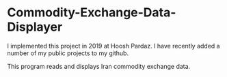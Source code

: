 # Commodity-Exchange-Data-Displayer

I implemented this project in 2019 at Hoosh Pardaz. I have recently added a number of my public projects to my github. 

This program reads and displays Iran commodity exchange data.
